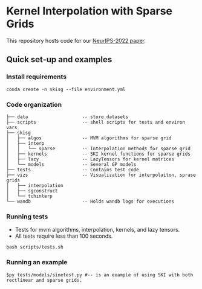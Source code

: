 # Kernel Interpolation with Sparse Grids 
This repository hosts code for our [NeurIPS-2022 paper](https://openreview.net/pdf?id=ACThGJBOctg).


## Quick set-up and examples 

### Install requirements
```
conda create -n skisg --file environment.yml
```

### Code organization 
```
├── data                    -- store datasets 
├── scripts                 -- shell scripts for tests and environ vars
├── skisg
│   ├── algos               -- MVM algorithms for sparse grid 
│   ├── interp
│   │   └── sparse          -- Interpolation methods for sparse grid 
│   ├── kernels             -- SKI kernel functions for sparse grids 
│   ├── lazy                -- LazyTensors for kernel matrices
│   └── models              -- Several GP models 
├── tests                   -- Contains test code 
├── vizs                    -- Visualization for interpolaiton, sprase grids 
│   ├── interpolation
│   ├── sgconstruct
│   └── tchinterp
└── wandb                   -- Holds wandb logs for executions 
```

### Running tests 
* Tests for mvm algorithms, interpolation, kernels, and lazy tensors. 
* All tests require less than 100 seconds.  
```
bash scripts/tests.sh
```

### Running an example 
```
$py tests/models/sinetest.py #-- is an example of using SKI with both rectlinear and sparse grids. 
```

